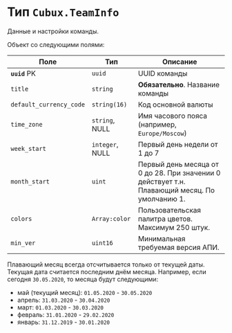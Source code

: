 Тип `Cubux.TeamInfo`
====================

Данные и настройки команды.

Объект со следующими полями:

Поле | Тип | Описание
---- | --- | --------
**`uuid`** PK           | `uuid`      | UUID команды
`title`                 | `string`    | **Обязательно**. Название команды
`default_currency_code` | `string(16)` | Код основной валюты
`time_zone`         | `string`, NULL  | Имя часового пояса (например, `Europe/Moscow`)
`week_start`        | `integer`, NULL | Первый день недели от 1 до 7
`month_start`           | `uint`      | Первый день месяца от 0 до 28. При значении 0 действует т.н. Плавающий месяц. По умолчанию 1.
`colors`            | `Array:color`   | Пользовательская палитра цветов. Максимум 250 штук.
`min_ver`           | `uint16`        | Минимальная требуемая версия АПИ.

Плавающий месяц всегда отсчитывается только от текущей даты. Текущая
дата считается последним днём месяца. Например, если сегодня
`30.05.2020`, то месяца будут следующими:

*   май (текущий месяц): `01.05.2020` - `30.05.2020`
*   апрель: `31.03.2020` - `30.04.2020`
*   март: `01.03.2020` - `30.03.2020`
*   февраль: `31.01.2020` - `29.02.2020`
*   январь: `31.12.2019` - `30.01.2020`
